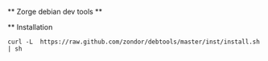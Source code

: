 ** Zorge debian dev tools **


** Installation
```
curl -L  https://raw.github.com/zondor/debtools/master/inst/install.sh | sh
```
